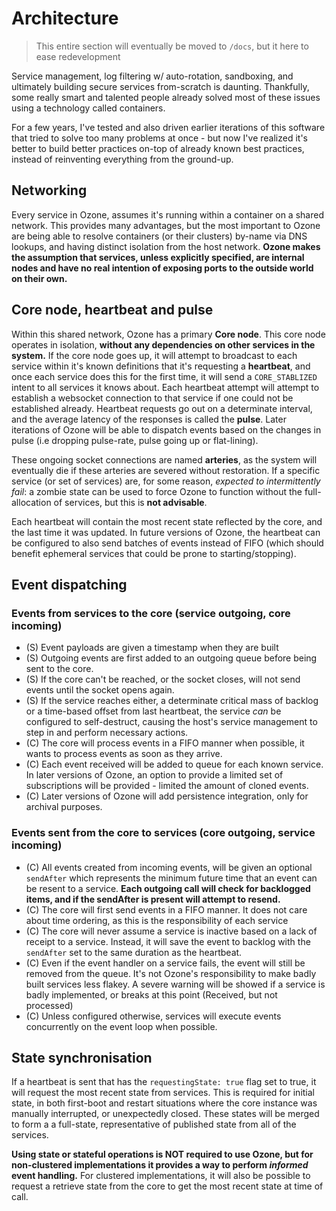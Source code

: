 # Architecture

> This entire section will eventually be moved to `/docs`, but it here to ease redevelopment

Service management, log filtering w/ auto-rotation, sandboxing, and ultimately building secure services from-scratch
is daunting. Thankfully, some really smart and talented people already solved most of these issues using a technology
called containers.

For a few years, I've tested and also driven earlier iterations of this software that tried to solve too many problems at
once - but now I've realized it's better to build better practices on-top of already known best  practices, instead of
reinventing everything from the ground-up. 

## Networking
Every service in Ozone, assumes it's running within a container on a shared network. This provides many advantages, but the
most important to Ozone are being able to resolve containers (or their clusters) by-name via DNS lookups, and having
distinct isolation from the host network. **Ozone makes the assumption that services, unless explicitly specified, are internal
nodes and have no real intention of exposing ports to the outside world on their own.**

## Core node, heartbeat and pulse
Within this shared network, Ozone has a primary **Core node**. This core node operates in isolation, **without any dependencies
on other services in the system.** If the core node goes up, it will attempt to broadcast to each service within it's known
definitions that it's requesting a **heartbeat**, and once each service does this for the first time, it will send a `CORE_STABLIZED`
intent to all services it knows about. Each heartbeat attempt will attempt to establish a websocket connection to that service
if one could not be established already. Heartbeat requests go out on a determinate interval, and the average latency of
the responses is called the **pulse**. Later iterations of Ozone will be able to dispatch events based on the changes in pulse
(i.e dropping pulse-rate, pulse going up or flat-lining).

These ongoing socket connections are named **arteries**, as the system will eventually die if these arteries are severed
without restoration. If a specific service (or set of services) are, for some reason, _expected to intermittently fail_: a zombie
state can be used to force Ozone to function without the full-allocation of services, but this is **not advisable**.

Each heartbeat will contain the most recent state reflected by the core, and the last time it was updated. In future versions
of Ozone, the heartbeat can be configured to also send batches of events instead of FIFO (which should benefit ephemeral
services that could be prone to starting/stopping).

## Event dispatching

### Events from services to the core (service outgoing, core incoming)
- (S) Event payloads are given a timestamp when they are built
- (S) Outgoing events are first added to an outgoing queue before being sent to the core.
- (S) If the core can't be reached, or the socket closes, will not send events until the socket opens again.
- (S) If the service reaches either, a determinate critical mass of backlog or a time-based offset from last heartbeat, the service
  _can_ be configured to self-destruct, causing the host's service management to step in and perform necessary actions.
- (C) The core will process events in a FIFO manner when possible, it wants to process events as soon as they arrive.
- (C) Each event received will be added to queue for each known service. In later versions of Ozone, an option to provide a limited
  set of subscriptions will be provided - limited the amount of cloned events.
- (C) Later versions of Ozone will add persistence integration, only for archival purposes.


### Events sent from the core to services (core outgoing, service incoming)
- (C) All events created from incoming events, will be given an optional `sendAfter` which represents the minimum future time that an
event can be resent to a service. **Each outgoing call will check for backlogged items, and if the sendAfter is present will attempt to resend.**
- (C) The core will first send events in a FIFO manner. It does not care about time ordering, as this is the responsibility of each service
- (C) The core will never assume a service is inactive based on a lack of receipt to a service. Instead, it will save the event to backlog with the `sendAfter`
  set to the same duration as the heartbeat.
- (C) Even if the event handler on a service fails, the event will still be removed from the queue. It's not Ozone's responsibility to make
  badly built services less flakey. A severe warning will be showed if a service is badly implemented, or breaks at this point (Received, but not processed)
- (C) Unless configured otherwise, services will execute events concurrently on the event loop when possible.

## State synchronisation
If a heartbeat is sent that has the `requestingState: true` flag set to true, it will request the most recent state from services.
This is required for initial state, in both first-boot and restart situations where the core instance was manually interrupted, or
unexpectedly closed. These states will be merged to form a a full-state, representative of published state from all of the services.

**Using state or stateful operations is NOT required to use Ozone, but for non-clustered implementations it provides a way to perform
*informed* event handling.** For clustered implementations, it will also be possible to request a retrieve state from the core to get
the most recent state at time of call.

